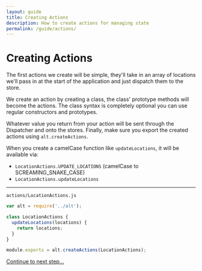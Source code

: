 ```yaml
---
layout: guide
title: Creating Actions
description: How to create actions for managing state
permalink: /guide/actions/
---
```


# Creating Actions

The first actions we create will be simple, they'll take in an array of locations we'll pass in at the start of the application and just dispatch them to the store.

We create an action by creating a class, the class' prototype methods will become the actions. The class syntax is completely optional you can use regular constructors and prototypes.

Whatever value you return from your action will be sent through the Dispatcher and onto the stores. Finally, make sure you export the created actions using `alt.createActions`.

When you create a camelCase function like `updateLocations`, it will be available via:
- `LocationActions.UPDATE_LOCATIONS` (camelCase to SCREAMING_SNAKE_CASE)
- `LocationActions.updateLocations`

---

`actions/LocationActions.js`

```js
var alt = require('../alt');

class LocationActions {
  updateLocations(locations) {
    return locations;
  }
}

module.exports = alt.createActions(LocationActions);
```

[Continue to next step...](store.md)
